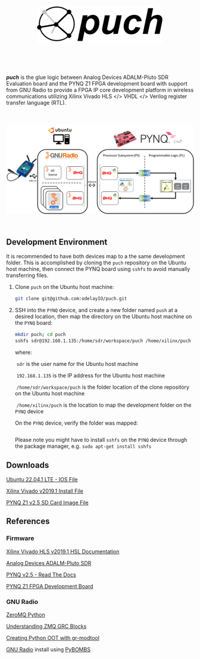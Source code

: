 <p align="center">
  <img src="./doc/puch-logo-1.png">
</p>

<br>
<br>
<br>

***puch*** is the glue logic between Analog Devices ADALM-Pluto SDR Evaluation board and the PYNQ Z1 FPGA development board with support from GNU Radio to provide a FPGA IP core development platform in wireless communications utilizing Xilinx Vivado HLS </> VHDL </> Verilog register transfer language (RTL).

<br>
<br>

<img align="center" src="./doc/puch-detailed-level-diagram.png">

<br>
<br>
<br>

## Development Environment

It is recommended to have both devices map to a the same development folder.  This is accomplished by cloning the `puch` repository on the Ubuntu host machine, then connect the PYNQ board using `sshfs` to avoid manually transferring files.   



1. Clone `puch` on the Ubuntu host machine:

   ```bash
   git clone git@github.com:odelayIO/puch.git
   ```

2. SSH into the `PYNQ` device, and create a new folder named `push` at a desired location, then map the directory on the Ubuntu host machine on the `PYNQ` board:

   ```bash
   mkdir puch; cd puch
   sshfs sdr@192.168.1.135:/home/sdr/workspace/puch /home/xilinx/puch
   ```

   where: 

   ​		`sdr` is the user name for the Ubuntu host machine

   ​		`192.168.1.135` is the IP address for the Ubuntu host machine

   ​		`/home/sdr/workspace/puch` is the folder location of the clone repository on the Ubuntu host machine

   ​		`/home/xilinx/puch` is the location to map the development folder on the `PYNQ` device

   On the  `PYNQ` device, verify the folder was mapped:

   ```
   
   ```

   Please note you might have to install `sshfs` on the `PYNQ` device through the package manager, e.g. `sudo apt-get install sshfs`





## Downloads

[Ubuntu 22.04.1 LTE - IOS File](https://hr.releases.ubuntu.com/22.04/ubuntu-22.04.1-desktop-amd64.iso)

[Xilinx Vivado v2019.1 Install File](https://www.xilinx.com/member/forms/download/xef-vivado.html?filename=Xilinx_Vivado_SDK_2019.1_0524_1430.tar.gz)

[PYNQ Z1 v2.5 SD Card Image File](http://bit.ly/2Oubpce)



## References

### Firmware

[Xilinx Vivado HLS v2019.1 HSL Documentation](https://www.xilinx.com/support/documentation/sw_manuals/xilinx2019_1/ug902-vivado-high-level-synthesis.pdf)

[Analog Devices ADALM-Pluto SDR](https://wiki.analog.com/university/tools/pluto/users)

[PYNQ v2.5 - Read The Docs](https://pynq.readthedocs.io/en/v2.5/)

[PYNQ Z1 FPGA Development Board](https://reference.digilentinc.com/programmable-logic/pynq-z1/reference-manual?redirect=1)



### GNU Radio 

[ZeroMQ Python](https://zeromq.org/languages/python/)

[Understanding ZMQ GRC Blocks](https://wiki.gnuradio.org/index.php/Understanding_ZMQ_Blocks)

[Creating Python OOT with gr-modtool](https://wiki.gnuradio.org/index.php?title=Creating_Python_OOT_with_gr-modtool)

[GNU Radio](https://www.gnuradio.org/) install using [PyBOMBS](https://github.com/gnuradio/pybombs)

